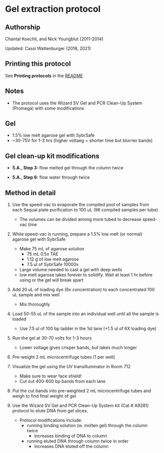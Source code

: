 Gel extraction protocol
=======================

## Authorship

Chantal Koechli, and Nick Youngblut (2011-2014)

Updated: Cassi Wattenburger (2018, 2021)


## Printing this protocol

See **Printing protocols** in the [README](../README.md#printing-protocols-conversion-of-protocols-to-pdf)

## Notes

* The protocol uses the Wizard SV Gel and PCR Clean-Up System (Promega) with
some modifications


## Gel

* 1.5% low melt agarose gel with SybrSafe
* ~30-75V for 1-3 hrs (higher voltaeg = shorter time but blurrier bands)


## Gel clean-up kit modifications

* __5.A., Step 3:__ flow melted gel through the column twice

* __5.A., Step 6:__ flow water through twice


## Method in detail

1. Use the speed-vac to evaporate the compiled pool of samples from each
Sequal plate purification to 100 uL (96 compiled samples per tube)
	* The volumes can be divided among more tubed to decrease speed-vac time

1. While speed-vac is running, prepare a 1.5% low melt (or normal) agarose gel with
SybrSafe
	* Make 75 mL of agarose solution 
		* 75 mL 0.5x TAE
		* 1.12 g of low melt agarose
		* 7.5 ul of SybrSafe 10000x
	* Large volume needed to cast a gel with deep wells
	* low melt agarose takes forever to solidify. Wait at least 1 hr before using or the gel will break apart

1. Add 20 uL of loading dye (6x concentration) to each concentrated 100 uL sample and mix well
	* Mix thoroughly

1. Load 50-55 uL of the sample into an individual well until all the sample is loaded
	* Use 7.5 ul of 100 bp ladder in the 1st lane (+1.5 ul of 6X loading dye)

1. Run the gel at 30-70 volts for 1-3 hours
	* Lower voltage gives crisper bands, but takes much longer

1. Pre-weight 2 mL microcentrifuge tubes (1 per well)

1. Visualize the gel using the UV transilluminator in Room 712
	* Make sure to wear face shield!
	* Cut out 400-600 bp bands from each lane
	
1. Put the cut bands into pre-weighted 2 mL microcentrifuge tubes and weigh to find
final weight of gel

1. Use the Wizard SV Gel and PCR Clean-Up System kit (Cat # A9281) protocol to elute DNA
from gel slices. 
	* Protocol modifications include:
		* running binding solution (w. molten gel) through the column twice
			* increases binding of DNA to column
		* running eluted DNA through column twice in order 
			* increases DNA eluted off the column
